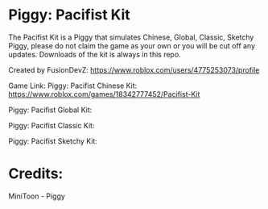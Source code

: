# Piggy: Pacifist Kit
The Pacifist Kit is a Piggy that simulates Chinese, Global, Classic, Sketchy Piggy, please do not claim the game as your own or you will be cut off any updates.
Downloads of the kit is always in this repo.

Created by FusionDevZ: https://www.roblox.com/users/4775253073/profile

Game Link: 
Piggy: Pacifist Chinese Kit: https://www.roblox.com/games/18342777452/Pacifist-Kit

Piggy: Pacifist Global Kit:

Piggy: Pacifist Classic Kit:

Piggy: Pacifist Sketchy Kit:

# Credits:
MiniToon - Piggy
